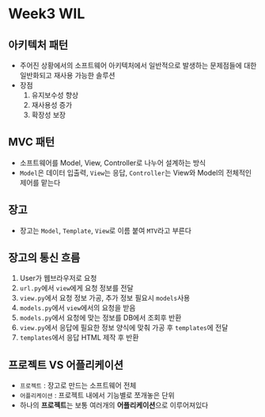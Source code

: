 # Week3 WIL
## 아키텍처 패턴
- 주어진 상황에서의 소프트웨어 아키텍처에서 일반적으로 발생하는 문제점들에 대한 일반화되고 재사용 가능한 솔루션
- 장점
    1. 유지보수성 향상
    1. 재사용성 증가
    1. 확장성 보장

## MVC 패턴
- 소프트웨어를 Model, View, Controller로 나누어 설계하는 방식
- ```Model```은 데이터 입출력, ```View```는 응답, ```Controller```는 View와 Model의 전체적인 제어를 맡는다

## 장고
- 장고는 ```Model```, ```Template```, ```View```로 이름 붙여 ```MTV```라고 부른다

## 장고의 통신 흐름
1. User가 웹브라우저로 요청
2. ```url.py```에서 ```view```에게 요청 정보를 전달
3. ```view.py```에서 요청 정보 가공, 추가 정보 필요시 ```models```사용
4. ```models.py```에서 ```view```에서의 요청을 받음
5. ```models.py```에서 요청에 맞는 정보를 DB에서 조회후 반환
6. ```view.py```에서 응답에 필요한 정보 양식에 맞춰 가공 후 ```templates```에 전달
7. ```templates```에서 응답 HTML 제작 후 반환

## 프로젝트 VS 어플리케이션
- ```프로젝트``` : 장고로 만드는 소프트웨어 전체
- ```어플리케이션``` : 프로젝트 내에서 기능별로 쪼개놓은 단위
- 하나의 **프로젝트**는 보통 여러개의 **어플리케이션**으로 이루어져있다